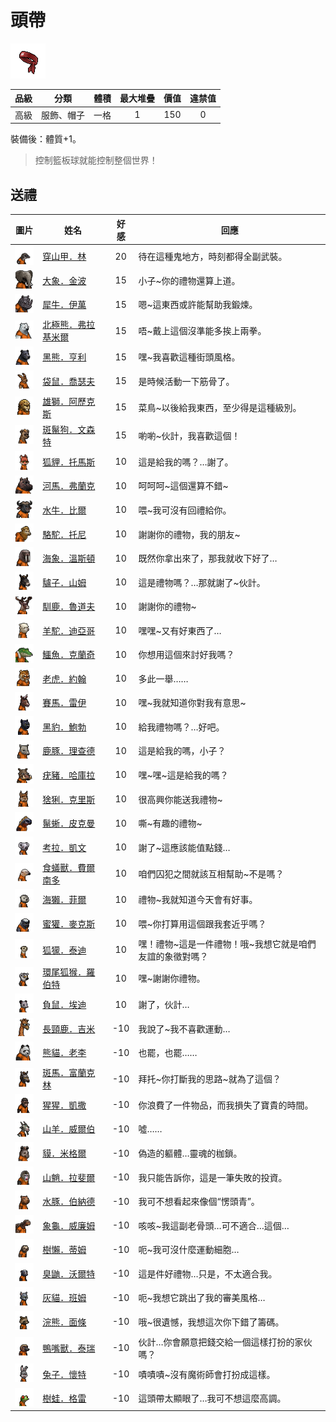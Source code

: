 # 頭帶

![img](images/item_pic_YDTD.png)

|品級|分類|體積|最大堆疊|價值|違禁值|
|:--:|:--:|:--:|:--:|:--:|:--:|
|高級|服飾、帽子|一格|1|150|0|

裝備後：體質+1。

> 控制籃板球就能控制整個世界！

## 送禮

|圖片|姓名|好感|回應|
|:--:|--|:--:|--|
|![img](images/pangolin.png)|[穿山甲．林](穿山甲．林.md)|20|待在這種鬼地方，時刻都得全副武裝。|
|![img](images/elephant.png)|[大象．金波](大象．金波.md)|15|小子\~你的禮物還算上道。|
|![img](images/rhinoceros.png)|[犀牛．伊萬](犀牛．伊萬.md)|15|嗯\~這東西或許能幫助我鍛煉。|
|![img](images/PolarBear.png)|[北極熊．弗拉基米爾](北極熊．弗拉基米爾.md)|15|唔\~戴上這個沒準能多挨上兩拳。|
|![img](images/BlackBear.png)|[黑熊．亨利](黑熊．亨利.md)|15|嘿\~我喜歡這種街頭風格。|
|![img](images/kangaroo.png)|[袋鼠．喬瑟夫](袋鼠．喬瑟夫.md)|15|是時候活動一下筋骨了。|
|![img](images/lion.png)|[雄獅．阿歷克斯](雄獅．阿歷克斯.md)|15|菜鳥\~以後給我東西，至少得是這種級別。|
|![img](images/SpottedHyaena.png)|[斑鬣狗．文森特](斑鬣狗．文森特.md)|15|喲喲\~伙計，我喜歡這個！|
|![img](images/fox.png)|[狐貍．托馬斯](狐貍．托馬斯.md)|10|這是給我的嗎？…謝了。|
|![img](images/hippopotamus.png)|[河馬．弗蘭克](河馬．弗蘭克.md)|10|呵呵呵\~這個還算不錯\~|
|![img](images/AfricanBuffalo.png)|[水牛．比爾](水牛．比爾.md)|10|喂\~我可沒有回禮給你。|
|![img](images/camel.png)|[駱駝．托尼](駱駝．托尼.md)|10|謝謝你的禮物，我的朋友\~|
|![img](images/walrus.png)|[海象．溫斯頓](海象．溫斯頓.md)|10|既然你拿出來了，那我就收下好了…|
|![img](images/donkey.png)|[驢子．山姆](驢子．山姆.md)|10|這是禮物嗎？…那就謝了\~伙計。|
|![img](images/reindeer.png)|[馴鹿．魯道夫](馴鹿．魯道夫.md)|10|謝謝你的禮物\~|
|![img](images/Alpaca.png)|[羊駝．迪亞哥](羊駝．迪亞哥.md)|10|嘿嘿\~又有好東西了…|
|![img](images/crocodile.png)|[鱷魚．克蘭奇](鱷魚．克蘭奇.md)|10|你想用這個來討好我嗎？|
|![img](images/tiger.png)|[老虎．約翰](老虎．約翰.md)|10|多此一舉……|
|![img](images/horse.png)|[賽馬．雷伊](賽馬．雷伊.md)|10|嘿\~我就知道你對我有意思\~|
|![img](images/BlackPanther.png)|[黑豹．鮑勃](黑豹．鮑勃.md)|10|給我禮物嗎？…好吧。|
|![img](images/DeerDolphin.png)|[鹿豚．理查德](鹿豚．理查德.md)|10|這是給我的嗎，小子？|
|![img](images/Warthog.png)|[疣豬．哈庫拉](疣豬．哈庫拉.md)|10|嘿\~嘿\~這是給我的嗎？|
|![img](images/Lynx.png)|[猞猁．克里斯](猞猁．克里斯.md)|10|很高興你能送我禮物\~|
|![img](images/MarineIguana.png)|[鬣蜥．皮克曼](鬣蜥．皮克曼.md)|10|嘶\~有趣的禮物\~|
|![img](images/Koala.png)|[考拉．凱文](考拉．凱文.md)|10|謝了\~這應該能值點錢…|
|![img](images/Anteater.png)|[食蟻獸．費爾南多](食蟻獸．費爾南多.md)|10|咱們囚犯之間就該互相幫助\~不是嗎？|
|![img](images/SeaOtter.png)|[海獺．菲爾](海獺．菲爾.md)|10|禮物\~我就知道今天會有好事。|
|![img](images/HoneyBadger.png)|[蜜獾．麥克斯](蜜獾．麥克斯.md)|10|喂\~你打算用這個跟我套近乎嗎？|
|![img](images/meerkat.png)|[狐獴．泰迪](狐獴．泰迪.md)|10|嘿！禮物\~這是一件禮物！哦\~我想它就是咱們友誼的象徵對嗎？|
|![img](images/RingTailedLemur.png)|[環尾狐猴．羅伯特](環尾狐猴．羅伯特.md)|10|嘿\~謝謝你禮物。|
|![img](images/Possum.png)|[負鼠．埃迪](負鼠．埃迪.md)|10|謝了，伙計…|
|![img](images/giraffe.png)|[長頸鹿．吉米](長頸鹿．吉米.md)|-10|我說了\~我不喜歡運動…|
|![img](images/panda.png)|[熊貓．老李](熊貓．老李.md)|-10|也罷，也罷……|
|![img](images/zebra.png)|[斑馬．富蘭克林](斑馬．富蘭克林.md)|-10|拜托\~你打斷我的思路\~就為了這個？|
|![img](images/chimpanzee.png)|[猩猩．凱撒](猩猩．凱撒.md)|-10|你浪費了一件物品，而我損失了寶貴的時間。|
|![img](images/goat.png)|[山羊．威爾伯](山羊．威爾伯.md)|-10|噓……|
|![img](images/tapir.png)|[貘．米格爾](貘．米格爾.md)|-10|偽造的軀體…靈魂的枷鎖。|
|![img](images/Mandrill.png)|[山魈．拉斐爾](山魈．拉斐爾.md)|-10|我只能告訴你，這是一筆失敗的投資。|
|![img](images/Capybara.png)|[水豚．伯納德](水豚．伯納德.md)|-10|我可不想看起來像個“愣頭青”。|
|![img](images/Tortoise.png)|[象龜．威廉姆](象龜．威廉姆.md)|-10|咳咳\~我這副老骨頭…可不適合…這個…|
|![img](images/sloth.png)|[樹懶．蒂姆](樹懶．蒂姆.md)|-10|呃\~我可沒什麼運動細胞…|
|![img](images/skunk.png)|[臭鼬．沃爾特](臭鼬．沃爾特.md)|-10|這是件好禮物…只是，不太適合我。|
|![img](images/cat.png)|[灰貓．班姆](灰貓．班姆.md)|-10|呃\~我想它跳出了我的審美風格…|
|![img](images/Raccoon.png)|[浣熊．面條](浣熊．面條.md)|-10|哦\~很遺憾，我想這次你下錯了籌碼。|
|![img](images/platypus.png)|[鴨嘴獸．泰瑞](鴨嘴獸．泰瑞.md)|-10|伙計…你會願意把錢交給一個這樣打扮的家伙嗎？|
|![img](images/rabbit.png)|[兔子．懷特](兔子．懷特.md)|-10|嘖嘖嘖\~沒有魔術師會打扮成這樣。|
|![img](images/Treefrog.png)|[樹蛙．格雷](樹蛙．格雷.md)|-10|這頭帶太顯眼了…我可不想這麼高調。|

